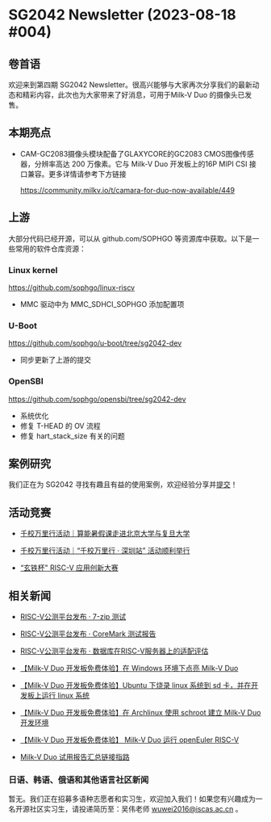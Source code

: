 # SG2042 Newsletter (2023-08-18 #004)

## 卷首语

欢迎来到第四期 SG2042 Newsletter。很高兴能够与大家再次分享我们的最新动态和精彩内容，此次也为大家带来了好消息，可用于Milk-V Duo 的摄像头已发售。

## 本期亮点

+ CAM-GC2083摄像头模块配备了GLAXYCORE的GC2083 CMOS图像传感器，分辨率高达 200 万像素。它与 Milk-V Duo 开发板上的16P MIPI CSI 接口兼容。更多详情请参考下方链接

  https://community.milkv.io/t/camara-for-duo-now-available/449


## 上游

大部分代码已经开源，可以从 github.com/SOPHGO 等资源库中获取。以下是一些常用的软件仓库资源：

### Linux kernel

https://github.com/sophgo/linux-riscv

-  MMC 驱动中为 MMC_SDHCI_SOPHGO 添加配置项

### U-Boot

https://github.com/sophgo/u-boot/tree/sg2042-dev

+ 同步更新了上游的提交

### OpenSBI

https://github.com/sophgo/opensbi/tree/sg2042-dev 

+ 系统优化
+ 修复 T-HEAD 的 OV 流程
+ 修复 hart_stack_size 有关的问题

## 案例研究

我们正在为 SG2042 寻找有趣且有益的使用案例，欢迎经验分享并[提交](https://github.com/sophgocommunity/SG2042-Newsletter)！

## 活动竞赛

+ [千校万里行活动｜算能暑假课走进北京大学与复旦大学](https://mp.weixin.qq.com/s/G15vLVwRUGiep7kvqcVURg)

+ [千校万里行活动｜“千校万里行 · 深圳站” 活动顺利举行](https://mp.weixin.qq.com/s/gHCPj7VoXSEvCdFbBCI0bA)

+ [“玄铁杯" RISC-V 应用创新大赛](https://riscv.org/blog/2023/08/xuantie-risc-v-contest-on-innovation-of-applications/)

## 相关新闻

+ [RISC-V公测平台发布 · 7-zip 测试](https://mp.weixin.qq.com/s/LlhomGFHUeP3CANVMcGjdg)

+ [RISC-V公测平台发布 · CoreMark 测试报告](https://mp.weixin.qq.com/s/4eCHKrMVuhcEGjJcWWeD7g)

+ [RISC-V公测平台发布 · 数据库在RISC-V服务器上的适配评估](https://mp.weixin.qq.com/s/wRGNL0Y00D-lmLczPn0MpQ)

+ [【Milk-V Duo 开发板免费体验】在 Windows 环境下点亮 Milk-V Duo](https://bbs.elecfans.com/jishu_2369979_1_1.html)

+ [【Milk-V Duo 开发板免费体验】Ubuntu 下烧录 linux 系统到 sd 卡，并在开发板上运行 linux 系统](https://bbs.elecfans.com/jishu_2369644_1_1.html)

+ [【Milk-V Duo 开发板免费体验】在 Archlinux 使用 schroot 建立 Milk-V Duo 开发环境](https://forum.sophgo.com/t/milk-v-duo-archlinux-schroot-milkv-duo/163)

+ [【Milk-V Duo 开发板免费体验】 Milk-V Duo 运行 openEuler RISC-V](https://forum.sophgo.com/t/milk-v-duo-milkv-duo-openeuler-risc-v/164)

+ [Milk-V Duo 试用报告汇总链接指路](https://bbs.elecfans.com/try_CV1800B.html)


### 日语、韩语、俄语和其他语言社区新闻

暂无。我们正在招募多语种志愿者和实习生，欢迎加入我们！如果您有兴趣成为一名开源社区实习生，请投递简历至：吴伟老师 [wuwei2016@iscas.ac.cn](mailto:wuwei2016@iscas.ac.cn) 。
